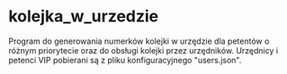 # kolejka_w_urzedzie
Program do generowania numerków kolejki w urzędzie dla petentów o różnym priorytecie 
oraz do obsługi kolejki przez urzędników. 
Urzędnicy i petenci VIP pobierani są z pliku konfiguracyjnego "users.json".
